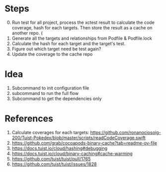 
# Steps

0. Run test for all project, process the xctest result to calculate the code coverage, hash for each targets. Then store the result as a cache on another repo. (
1. Generate all the targets and relationships from Podfile & Podfile.lock
2. Calculate the hash for each target and the target's test.
3. Figure out which target need be test again?
4. Update the coverage to the cache repo

# Idea

1. Subcommand to init configuration file
2. subcommand to run the full flow
3. Subcommand to get the dependencies only

# References

1. Calculate coverages for each targets: https://github.com/ronanociosoig-200/Tuist-Pokedex/blob/master/scripts/readCodeCoverage.swift
2. https://github.com/grab/cocoapods-binary-cache?tab=readme-ov-file
3. https://docs.tuist.io/cloud/hashing#debugging
4. https://docs.tuist.io/cloud/binary-caching#cache-warming
5. https://github.com/tuist/tuist/pull/1765
6. https://github.com/tuist/tuist/issues/1828
